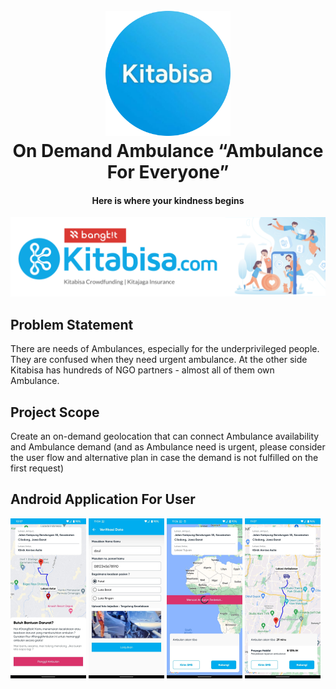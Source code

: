 <h1 align="center">
  <br>
  <a href="#"><img src="https://raw.githubusercontent.com/Kitabisa-On-demand-Ambulance/.github/71ca16a11a3b323c797e4ff892590b911131c00c/profile/img/kitabisalogo.svg" alt="Markdownify" width="200"></a>
  <br>
  On Demand Ambulance “Ambulance For Everyone”
  <br>
</h1>

<h4 align="center">Here is where your kindness begins</h4>

<img src="https://raw.githubusercontent.com/Kitabisa-On-demand-Ambulance/.github/main/profile/img/banner.svg"></img>

## Problem Statement
There are needs of Ambulances, especially for the underprivileged people. They are confused when they need urgent ambulance. At the other side Kitabisa has hundreds of NGO partners - almost all of them own Ambulance.

## Project Scope
Create an on-demand geolocation that can connect Ambulance availability and Ambulance demand
(and as Ambulance need is urgent, please consider the user flow and alternative plan in case the demand is not fulfilled on the first request)

## Android Application For User
<img src="https://raw.githubusercontent.com/Kitabisa-On-demand-Ambulance/.github/main/profile/img/user-mb-1.png" width="24%"></img>
<img src="https://raw.githubusercontent.com/Kitabisa-On-demand-Ambulance/.github/main/profile/img/user-mb-2.png" width="24%"></img>
<img src="https://raw.githubusercontent.com/Kitabisa-On-demand-Ambulance/.github/main/profile/img/user-mb-3.png" width="24%"></img>
<img src="https://raw.githubusercontent.com/Kitabisa-On-demand-Ambulance/.github/main/profile/img/user-mb-4.png" width="24%"></img>


